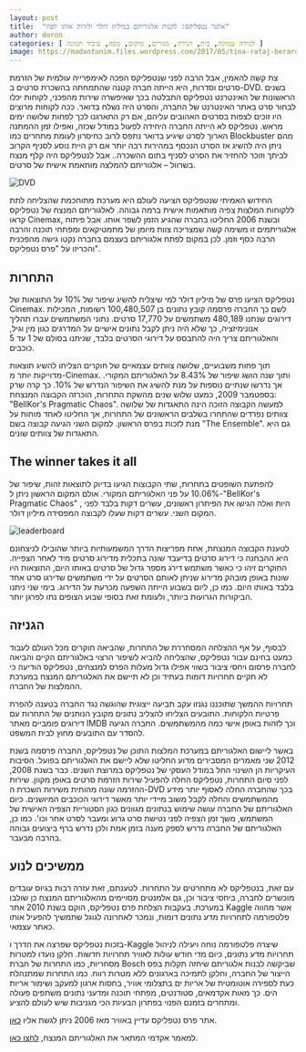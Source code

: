 ```yaml
---
layout: post
title:  "אתגר נטפליקס: לקנות אלגוריתם במיליון דולר ולזרוק אותו לפח"
author: doron
categories: [ למידה עמוקה, בית, הגירה, מגורים, מיקום, מפה, עיבוד תמונה ]
image: https://madantunim.files.wordpress.com/2017/05/tina-rataj-berard-168378.jpg?w=960&h=1280&crop=1
---
```


צת קשה להאמין, אבל הרבה לפני שנטפליקס הפכה לאימפרייה עולמית של הזרמת סרטים וסדרות, היא הייתה חברה קטנה שהתמחתה בהשכרת סרטים ב-DVD. בשנים הראשונות של האינטרנט נטפליקס התבלטה בכך שאיפשרה שירות מהפכני, לקוחות יכלו לבחור סרט באתר האינטרנט של החברה, והסרט היה נשלח בדואר. ככה לקוחות מרוצים היו זוכים לצפות בסרטים האהובים עליהם, אם רק התארגנו לכך לפחות שלושה ימים מראש. נטפליקס לא הייתה החברה היחידה לפעול במודל שכזה, ואפילו זמן ההמתנה הארוך לסרט שיגיע בדואר נתפס לרוב כחיסרון לעומת מתחרים כמו Blockbuster מהם ניתן היה להשיג אז הסרט הנכסף במהירות רבה יותר אם רק היית נוסע לסניף הקרוב לביתך וזוכר להחזיר את הסרט לסניף בתום ההשכרה.. אבל לנטפליקס היה קלף מנצח בשרוול – אלגוריתם להמלצה מותאמת אישית של סרטים.

![DVD](https://upload.wikimedia.org/wikipedia/commons/1/1a/Netflixenvelope.jpg)

החידוש האמיתי שנטפליקס הציעה לעולם היא מערכת מתוחכמת שהצליחה לתת ללקוחות המלצות צפיה מותאמות אישית ברמה גבוהה. לאלגוריתם המנצח של נטפליקס קראו Cinemax, ובשנת 2006 החליטו בחברה שהגיע הזמן לשפר אותו. אבל פיתוח אלגוריתמים זו משימה קשה שמצריכה צוות מיומן של מתמטיקאים ומפתחי תוכנה והרבה הרבה כסף וזמן. לכן במקום לפתח אלגוריתם בעצמם בחברה נקטו גישה מהפכנית והכריזו על "פרס נטפליקס".
## התחרות

נטפליקס הציעו פרס של מיליון דולר למי שיצליח להשיג שיפור של 10% על התוצאות של Cinemax. לשם כך החברה פרסמה קובץ נתונים בן 100,480,507 רשומות, המכילות דירוגים שנתנו 480,189 משתמשים על 17,770 סרטים. נתוני המשתמשים עברו תהליך אנונימיזציה, כך שלא היה ניתן לקבל נתונים אישיים על המדרגים כגון מין וגיל, והאלגוריתם צריך היה להתבסס על דירוגי הסרטים בלבד, שניתנו בסולם של 1 עד 5 כוכבים.

תוך פחות משבועיים, שלושה צוותים עצמאיים של חוקרים הצליחו להשיג תוצאות מדוייקות יותר מ-Cinemax. ותוך שנה הושג שיפור של 8.43% על האלגוריתם המקורי. אך נדרשו שנתיים נוספות על מנת להשיג את השיפור הנדרש של 10%. כך קרה שרק בספטמבר 2009, כמעט שלוש שנים מהשקת התחרות, הוכרזה הקבוצה המנצחת: "BellKor's Pragmatic Chaos". למעשה הקבוצה הזוכה הינה התאגדות של שלושה צוותים נפרדים שהתחרו בשלבים הראשונים של התחרות, אך החליטו לאחד מוחות על מנת לזכות בפרס הראשון.  למקום השני הגיעה קבוצה בשם "The Ensemble". גם היא התאגדות של צוותים שונים.
## The winner takes it all

להפתעת השופטים בתחרות, שתי הקבוצות הגיעו בדיוק לתוצאות זהות, שיפור של 10.06% על פני האלגוריתם המקורי. אולם המקום הראשון ניתן ל-"BellKor's Pragmatic Chaos" , היות ואלה הגישו את הפיתרון ראשונים, עשרים דקות בלבד לפני המקום השני. עשרים דקות שעלו לקבוצה המפסידה מיליון דולר.

![leaderboard](https://madantunim.files.wordpress.com/2017/05/screen-shot-2017-05-08-at-10-06-08-pm-copy.png)

לטענת הקבוצה המנצחת, אחת מפריצות הדרך המשמעותיות ביותר שהובילו לניצחונם היא ההבחנה כי דירוג סרטים בדיעבד שונה בתכלית מדירוג סרטים מיד לאחר הצפייה. החוקרים זיהו כי כאשר משתמש דירג מספר גדול של סרטים באותו היום, התוצאות היו שונות באופן מובהק מדירוג שניתן לאותם הסרטים על ידי משתמשים שדירגו סרט אחד בלבד באותו היום. כמו כן, ליום בשבוע הייתה השפעה מכרעת על הדירוג. בימי שני ניתנו הביקורות הגרועות ביותר, ולעומת זאת בסופי שבוע הצופים נתו לפרגן יותר.
## הגניזה

לבסוף, על אף ההצלחה המסחררת של התחרות, שהביאה חוקרים מכל העולם לעבוד כמעט בחינם עבור נטפליקס, שהצליחה להביא לשיפור הרצוי באלגוריתם הקיים והביאה לחברה פרסום ויחסי ציבור בשווי אפילו גדול מעלות הפרס למנצחים, נטפליקס הודיעה כי לא תקיים תחרויות דומות בעתיד וכן לא תיישם את האלגוריתם המנצח במערכת ההמלצות של החברה.

תחרויות ההמשך שתוכננו נגנזו עקב תביעה ייצוגית שהוגשה נגד החברה בטענה להפרת פרטיות הלקוחות. התובעים הצליחו להצליב נתונים מקובץ הנותנים של התחרות עם דירוגים פומביים מאתר IMDB וכך לזהות באופן אישי כמה מהמשתמשים. החברה הגיעה להסדר עם התובעים מחוץ לבית המשפט.

באשר ליישום האלגוריתם במערכת המלצות התוכן של נטפליקס, החברה פרסמה בשנת 2012 שני מאמרים המסבירים מדוע החליטו שלא ליישם את האלגוריתם בפועל. הסיבות העיקריות הן השינוי החל במודל העסקי של נטפליקס במרוצת השנים. כבר בשנת 2008, לפני סיום התחרות, נטפליקס החלה להפעיל שירות הזרמת סרטים באופן מקוון. שירות ההזרמה שונה מהותית משירות השכרת ה-DVD בכך שהחברה החלה לאסוף יותר מידע מהמשתמשים והחלה לקבל משוב מיידי יותר מאשר דירוגי הכוכבים המיושנים. כיום האלגוריתם של החברה עושה שימוש בנתונים מגוונים כגון הסטוריית הצפיה האישית של המשתמש, משך זמן הצפיה לפני נטישת סרט גרוע ומעבר לסרט אחר וכו'. כמו כן, האלגוריתם של החברה נדרש לספק מענה בזמן אמת ולכן נדרש ברף ביצועים גבוהה בהרבה מבעבר.
## ממשיכים לנוע

עם זאת, בנטפליקס לא מתחרטים על התחרות. לטענתם, זאת עזרה רבות בגיוס עובדים מוכשרים לחברה, ביחסי ציבור וכן, גם אלמנטים מסויימים מהאלגוריתם המנצח כן שולבו במערכת. בעקבות הצלחת פרס נטפליקס, הוקם בשנת 2010 אתר Kaggle אשר מהווה פלטפורמה לתחרויות מדע נתונים דומות, ונמכר לאחרונה לגוגל שתמשיך להפעיל אותו כאתר עצמאי.

בזכות נטפליקס שפרצה את הדרך ו-Kaggle שיצרה פלטפורמה נוחה ויעילה לניהול תחרויות מדע נתונים, כיום מדי חודש עולות לאוויר תחרויות חדשות. חלקן נועדו למטרות מסחריות, כמו התחרות של חברת Bosch שביקשה לבנות אלגוריתם שיחזה תקלות בפס הייצור של החברה, וחלקן לתמיכה בארגונים ללא מטרות רווח. כמו התחרות שמתנהלת כעת לספירה אוטומטית של אריות ים בתצלומי אוויר, בחסות ארגון למעקב ושימור אריות הים. כך מאות אקדמאים, סטודנטים, מפתחי תוכנה ומדעני נתונים משתפים פעולה ומתחרים בזמנם הפנוי בפתרון הבעיות הכי מגניבות שיש לעולם להציע.

אתר פרס נטפליקס עדיין באוויר מאז 2006 ניתן לגשת אליו [כאן](http://www.netflixprize.com/index.html).

למאמר אקדמי המתאר את האלגוריתם המנצח, [לחצו כאן](http://www.netflixprize.com/assets/GrandPrize2009_BPC_BellKor.pdf).
